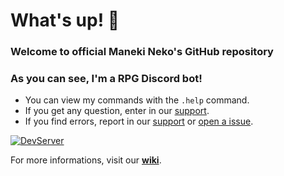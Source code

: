 # What's up! 👋
### Welcome to official Maneki Neko's GitHub repository
### As you can see, I'm a RPG Discord bot!
- You can view my commands with the `.help` command.
- If you get any question, enter in our [support](https://discord.gg/7UeV8jFz6m).
- If you find errors, report in our [support](https://discord.gg/7UeV8jFz6m) or [open a issue](https://github.com/Levi0100/maneki-neko/issues).

[![DevServer](https://discordapp.com/api/guilds/721384921679265833/widget.png?style=shield)](https://discord.gg/7UeV8jFz6m)

For more informations, visit our **[wiki](https://github.com/Levi0100/maneki-neko/wiki)**.